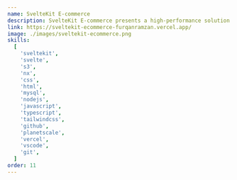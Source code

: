 ```yaml
---
name: SvelteKit E-commerce
description: SvelteKit E-commerce presents a high-performance solution for online stores, enhancing the shopping experience with exceptional speed, adaptable design, and effortless navigation. This platform places great importance on swift loading times and minimal data usage. It even has the ability to function without javascript, seamlessly transforming browsing into successful purchases.
link: https://sveltekit-ecommerce-furqanramzan.vercel.app/
image: ./images/sveltekit-ecommerce.png
skills:
  [
    'sveltekit',
    'svelte',
    's3',
    'nx',
    'css',
    'html',
    'mysql',
    'nodejs',
    'javascript',
    'typescript',
    'tailwindcss',
    'github',
    'planetscale',
    'vercel',
    'vscode',
    'git',
  ]
order: 11
---
```

